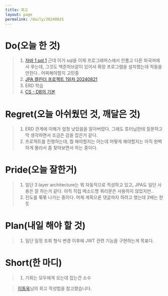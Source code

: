 ```yaml
---
title: 회고
layout: page
permalink: /daily/20240821
---
```


# Do(오늘 한 것)
>1. [자바 1 sql 1](https://github.com/Rlackdals981010/javacode) 근데 이거 sql을 이제 프로그래머스에서 안풀고 다른 외국꺼에서 푸는데, 그것도 백준허브같이 있어서 확장 프로그램을 설치했는데 작동을 안한다.. 어찌해야할지 고민중
>2. [JPA 캘린더 프로젝트 1일차 20240821](https://rlackdals981010.github.io/project/3)
>3. ERD 학습
>4. [CS - DB의 기본](https://velog.io/@rlackdals_98/CS%EB%8D%B0%EC%9D%B4%ED%84%B0%EB%B2%A0%EC%9D%B4%EC%8A%A4.1-%EB%8D%B0%EC%9D%B4%ED%84%B0%EB%B2%A0%EC%9D%B4%EC%8A%A4%EC%9D%98-%EA%B8%B0%EB%B3%B8)

# Regret(오늘 아쉬웠던 것, 깨달은 것)
>1. ERD 관계에 이해가 엄청 낮았음을 알아버렸다. 그래도 튜터님한테 질문하고 막 생각하면서 조금은 감을 잡은거 같다.
>2. 프로젝트를 진행하는데, 뭘 해야할지는 아는데 어떻게 해야할지는 아직 완벽하게 몰라서 좀 찾아보면서 하는 중이다.

# Pride(오늘 잘한거)
>1. 일단 3 layer architecture는 뭐 자동적으로 작성하고 있고, JPA도 일단 사용은 잘 하는거 같다. 아직 직접 메소드명 쿼리문은 사용하지 않았지만..
>2. 진도를 쭊쭊 나가는 중이다. 어제 계획으론 댓글까지 하려고 했는데 2배는 한듯

# Plan(내일 해야 할 것)
>1. 일단 일정 조회 형식 변경 이후에 JWT 관련 기능을 구현하는게 목표다.

# Short(한 마디)
>1. 기회는 모두에게 오는데 잡는건 소수

> [이동욱](https://dongwooklee96.github.io/)님의 회고 작성법을 참고했습니다.